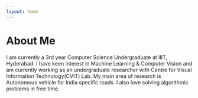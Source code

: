 ```yaml
---
layout: home
---
```

# About Me

I am currently a 3rd year Computer Science Undergraduate at IIIT, Hyderabad. I have keen interest in Machine Learning & Computer Vision and am currently working as an undergraduate researcher with Centre for Visual Information Technology(CVIT) Lab. My main area of research is Autonomous vehicle for India specific roads. I also love solving algorithmic problems in free time. 

